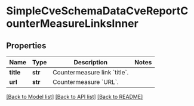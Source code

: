 # SimpleCveSchemaDataCveReportCounterMeasureLinksInner


## Properties
Name | Type | Description | Notes
------------ | ------------- | ------------- | -------------
**title** | **str** | Countermeasure link &#x60;title&#x60;. | 
**url** | **str** | Countermeasure &#x60;URL&#x60;. | 

[[Back to Model list]](../README.md#documentation-for-models) [[Back to API list]](../README.md#documentation-for-api-endpoints) [[Back to README]](../README.md)


